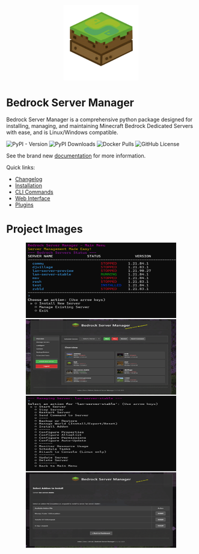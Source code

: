 <div style="text-align: center;">
    <img src="https://raw.githubusercontent.com/dmedina559/bedrock-server-manager/main/src/bedrock_server_manager/web/static/image/icon/favicon.svg" alt="ICON" width="200" height="200">
</div> 

# Bedrock Server Manager

Bedrock Server Manager is a comprehensive python package designed for installing, managing, and maintaining Minecraft Bedrock Dedicated Servers with ease, and is Linux/Windows compatible.

<img alt="PyPI - Version" src="https://img.shields.io/pypi/v/bedrock-server-manager?label=Version&color=green">
<img alt="PyPI Downloads" src="https://static.pepy.tech/personalized-badge/bedrock-server-manager?period=total&units=INTERNATIONAL_SYSTEM&left_color=GRAY&right_color=YELLOW&left_text=PYPI+Installs">
<img alt="Docker Pulls" src="https://img.shields.io/docker/pulls/dmedina559/bedrock-server-manager?label=Docker%20Pulls&color=pink">
<img alt="GitHub License" src="https://img.shields.io/github/license/dmedina559/bedrock-server-manager?label=License&color=orange">

See the brand new [documentation](https://bedrock-server-manager.readthedocs.io/en/latest/) for more information.

Quick links:

- [Changelog](https://bedrock-server-manager.readthedocs.io/en/latest/changelog.html)
- [Installation](https://bedrock-server-manager.readthedocs.io/en/latest/general/introduction.html#prerequisites)
- [CLI Commands](https://bedrock-server-manager.readthedocs.io/en/latest/cli/commands.html)
- [Web Interface](https://bedrock-server-manager.readthedocs.io/en/latest/web/general.html)
- [Plugins](https://bedrock-server-manager.readthedocs.io/en/latest/plugins/introduction.html)

# Project Images

<div style="text-align: center;">
    <img src="https://raw.githubusercontent.com/dmedina559/bedrock-server-manager/main/docs/images/cli_menu.png" alt="ICON" width="400" height="200">
</div> 

<div style="text-align: center;">
    <img src="https://raw.githubusercontent.com/dmedina559/bedrock-server-manager/main/docs/images/main_index.png" alt="ICON" width="400" height="200">
</div> 

<div style="text-align: center;">
    <img src="https://raw.githubusercontent.com/dmedina559/bedrock-server-manager/main/docs/images/cli_manage_server_menu.png" alt="ICON" width="400" height="200">
</div> 

<div style="text-align: center;">
    <img src="https://raw.githubusercontent.com/dmedina559/bedrock-server-manager/main/docs/images/web_install_addons.png" alt="ICON" width="400" height="200">
</div> 

